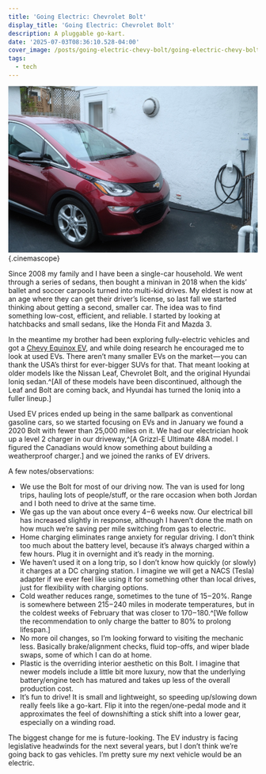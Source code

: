 ```yaml
---
title: 'Going Electric: Chevrolet Bolt'
display_title: 'Going Electric: Chevrolet Bolt'
description: A pluggable go-kart.
date: '2025-07-03T08:36:10.528-04:00'
cover_image: /posts/going-electric-chevy-bolt/going-electric-chevy-bolt-thumb.jpg
tags:
  - tech
---
```


![A red hatchback plugged into a level 2 EV charger.](./going-electric-chevy-bolt.jpg){.cinemascope}


Since 2008 my family and I have been a single-car household. We went through a series of sedans, then bought a minivan in 2018 when the kids’ ballet and soccer carpools turned into multi-kid drives. My eldest is now at an age where they can get their driver’s license, so last fall we started thinking about getting a second, smaller car. The idea was to find something low-cost, efficient, and reliable. I started by looking at hatchbacks and small sedans, like the Honda Fit and Mazda 3. 

In the meantime my brother had been exploring fully-electric vehicles and got a [Chevy Equinox EV](https://www.chevrolet.com/electric/equinox-ev), and while doing research he encouraged me to look at used EVs. There aren’t many smaller EVs on the market — you can thank the USA’s thirst for ever-bigger SUVs for that. That meant looking at older models like the Nissan Leaf, Chevrolet Bolt, and the original Hyundai Ioniq sedan.^[All of these models have been discontinued, although the Leaf and Bolt are coming back, and Hyundai has turned the Ioniq into a fuller lineup.]

Used EV prices ended up being in the same ballpark as conventional gasoline cars, so we started focusing on EVs and in January we found a 2020 Bolt with fewer than 25,000 miles on it. We had our electrician hook up a level 2 charger in our driveway,^[A Grizzl-E Ultimate 48A model. I figured the Canadians would know something about building a weatherproof charger.] and we joined the ranks of EV drivers.

A few notes/observations:

* We use the Bolt for most of our driving now. The van is used for long trips, hauling lots of people/stuff, or the rare occasion when both Jordan and I both need to drive at the same time.
* We gas up the van about once every 4 – 6 weeks now. Our electrical bill has increased slightly in response, although I haven’t done the math on how much we’re saving per mile switching from gas to electric.
* Home charging eliminates range anxiety for regular driving. I don’t think too much about the battery level, because it’s always charged within a few hours. Plug it in overnight and it’s ready in the morning.
* We haven’t used it on a long trip, so I don’t know how quickly (or slowly) it charges at a DC charging station. I imagine we will get a NACS (Tesla) adapter if we ever feel like using it for something other than local drives, just for flexibility with charging options.
* Cold weather reduces range, sometimes to the tune of 15 – 20%. Range is somewhere between 215 – 240 miles in moderate temperatures, but in the coldest weeks of February that was closer to 170 – 180.^[We follow the recommendation to only charge the batter to 80% to prolong lifespan.]
* No more oil changes, so I’m looking forward to visiting the mechanic less. Basically brake/alignment checks, fluid top-offs, and wiper blade swaps, some of which I can do at home.
* Plastic is the overriding interior aesthetic on this Bolt. I imagine that newer models include a little bit more luxury, now that the underlying battery/engine tech has matured and takes up less of the overall production cost.
* It’s fun to drive! It is small and lightweight, so speeding up/slowing down really feels like a go-kart. Flip it into the regen/one-pedal mode and it approximates the feel of downshifting a stick shift into a lower gear, especially on a winding road.

The biggest change for me is future-looking. The EV industry is facing legislative headwinds for the next several years, but I don’t think we’re going back to gas vehicles. I’m pretty sure my next vehicle would be an electric.

